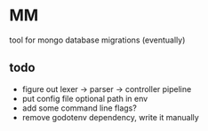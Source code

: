 # MM
tool for mongo database migrations (eventually)

## todo
- figure out lexer -> parser -> controller pipeline
- put config file optional path in env
- add some command line flags?
- remove godotenv dependency, write it manually
